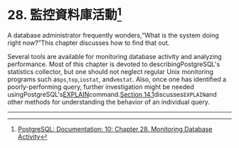 # 28. 監控資料庫活動[^1]

A database administrator frequently wonders,“What is the system doing right now?”This chapter discusses how to find that out.

Several tools are available for monitoring database activity and analyzing performance. Most of this chapter is devoted to describingPostgreSQL's statistics collector, but one should not neglect regular Unix monitoring programs such as`ps`,`top`,`iostat`, and`vmstat`. Also, once one has identified a poorly-performing query, further investigation might be needed usingPostgreSQL's[EXPLAIN](https://www.postgresql.org/docs/10/static/sql-explain.html)command.[Section 14.1](https://www.postgresql.org/docs/10/static/using-explain.html)discusses`EXPLAIN`and other methods for understanding the behavior of an individual query.

---



[^1]:  [PostgreSQL: Documentation: 10: Chapter 28. Monitoring Database Activity](https://www.postgresql.org/docs/10/static/monitoring.html)

